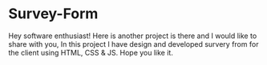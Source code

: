 # Survey-Form
Hey software enthusiast! Here is another project is there and I would like to share with you, In this project 
I have design and developed survery from for the client using HTML, CSS & JS.
Hope you like it.

